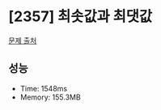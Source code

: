 # [2357] 최솟값과 최댓값

[문제 출처](https://www.acmicpc.net/problem/2357)

## 성능

- Time: 1548ms
- Memory: 155.3MB